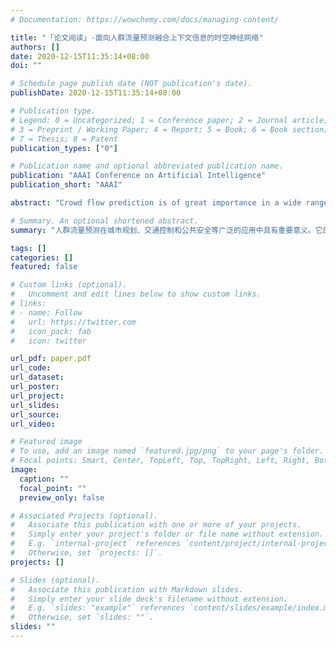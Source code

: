 ```yaml
---
# Documentation: https://wowchemy.com/docs/managing-content/

title: "「论文阅读」-面向人群流量预测融合上下文信息的时空神经网络"
authors: []
date: 2020-12-15T11:35:14+08:00
doi: ""

# Schedule page publish date (NOT publication's date).
publishDate: 2020-12-15T11:35:14+08:00

# Publication type.
# Legend: 0 = Uncategorized; 1 = Conference paper; 2 = Journal article;
# 3 = Preprint / Working Paper; 4 = Report; 5 = Book; 6 = Book section;
# 7 = Thesis; 8 = Patent
publication_types: ["0"]

# Publication name and optional abbreviated publication name.
publication: "AAAI Conference on Artificial Intelligence"
publication_short: "AAAI"

abstract: "Crowd flow prediction is of great importance in a wide range of applications from urban planning, traffic control to public safety. It aims to predict the inflow (the traffic of crowds entering a region in a given time interval) and outflow (the traffic of crowds leaving a region for other places) of each region in the city with knowing the historical flow data. In this paper, we propose DeepSTN+, a deep learning-based convolutional model, to predict crowd flows in the metropolis. First, DeepSTN+ employs the ConvPlus structure to model the long-range spatial dependence among crowd flows in different regions. Further, PoI distributions and time factor are combined to express the effect of location attributes to introduce prior knowledge of the crowd movements. Finally, we propose an effective fusion mechanism to stabilize the training process, which further improves the performance. Extensive experimental results based on two real-life datasets demonstrate the superiority of our model, i.e., DeepSTN+ reduces the error of the crowd flow prediction by approximately 8%∼13% compared with the state-of-the-art baselines."

# Summary. An optional shortened abstract.
summary: "人群流量预测在城市规划、交通控制和公共安全等广泛的应用中具有重要意义。它的目的是在知道历史流量数据的情况下，预测城市中每个区域的流入（在一定时间间隔内进入某个区域的人流）和流出（离开某个区域前往其他地方的人流）。本文提出了基于深度学习的卷积模型DeepSTN+来预测大都市的人群流量。首先，Deep-STN+采用ConvPlus结构来模拟不同区域人群流量之间的长距离空间依赖性。进一步，结合PoI分布和时间因子来表达位置属性的影响，引入人群流动的先验知识。最后，我们提出了一种有效的融合机制来稳定训练过程，从而进一步提高性能。基于两个真实数据集的大量实验结果证明了我们模型的优越性，即与最先进的基线相比，DeepSTN+降低了约8%～13%的人群流动预测误差。"

tags: []
categories: []
featured: false

# Custom links (optional).
#   Uncomment and edit lines below to show custom links.
# links:
# - name: Follow
#   url: https://twitter.com
#   icon_pack: fab
#   icon: twitter

url_pdf: paper.pdf
url_code:
url_dataset:
url_poster:
url_project:
url_slides:
url_source:
url_video:

# Featured image
# To use, add an image named `featured.jpg/png` to your page's folder. 
# Focal points: Smart, Center, TopLeft, Top, TopRight, Left, Right, BottomLeft, Bottom, BottomRight.
image:
  caption: ""
  focal_point: ""
  preview_only: false

# Associated Projects (optional).
#   Associate this publication with one or more of your projects.
#   Simply enter your project's folder or file name without extension.
#   E.g. `internal-project` references `content/project/internal-project/index.md`.
#   Otherwise, set `projects: []`.
projects: []

# Slides (optional).
#   Associate this publication with Markdown slides.
#   Simply enter your slide deck's filename without extension.
#   E.g. `slides: "example"` references `content/slides/example/index.md`.
#   Otherwise, set `slides: ""`.
slides: ""
---
```

